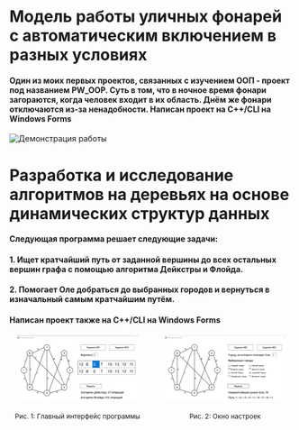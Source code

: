 # Модель работы уличных фонарей с автоматическим включением в разных условиях
<h4>Один из моих первых проектов, связанных с изучением ООП - проект под названием PW_OOP. Суть в том, что в ночное время фонари загораются, когда человек входит в их область. Днём же фонари отключаются из-за ненадобности. Написан проект на C++/CLI на Windows Forms</h4>
<img src="GifsAndImages/LamppostWork.gif" width="600" alt="Демонстрация работы"/>

# Разработка и исследование алгоритмов на деревьях на основе динамических структур данных
<h4>Следующая программа решает следующие задачи: </h4>
<h4>1. Ищет кратчайший путь от заданной вершины до всех остальных вершин графа с помощью алгоритма Дейкстры и Флойда.</h4>
<h4>2. Помогает Оле добраться до выбранных городов и вернуться в изначальный самым кратчайшим путём.</h4>
<h4>Написан проект также на C++/CLI на Windows Forms</h4>

<div align="center" style="display: flex; justify-content: center; gap: 20px;">
  <div style="text-align: center;">
    <img src="GifsAndImages/ThirdProgram_1.png" width="90%">
    <p><small>Рис. 1: Главный интерфейс программы</small></p>
  </div>
  <div style="text-align: center;">
    <img src="GifsAndImages/ThirdProgram_2.png" width="90%">
    <p><small>Рис. 2: Окно настроек</small></p>
  </div>
</div>
